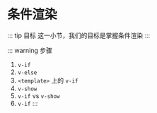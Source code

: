 # 条件渲染

::: tip 目标
这一小节，我们的目标是掌握条件渲染
:::

::: warning 步骤

1. `v-if`
2. `v-else`
3. `<template>` 上的 `v-if`
4. `v-show`
5. `v-if` vs `v-show`
6. `v-if`
:::

